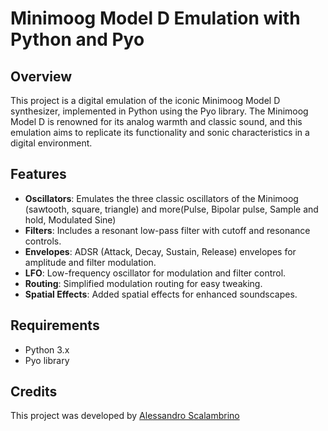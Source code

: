 # Minimoog Model D Emulation with Python and Pyo

## Overview
This project is a digital emulation of the iconic Minimoog Model D synthesizer, implemented in Python using the Pyo library. The Minimoog Model D is renowned for its analog warmth and classic sound, and this emulation aims to replicate its functionality and sonic characteristics in a digital environment.

## Features
- **Oscillators**: Emulates the three classic oscillators of the Minimoog (sawtooth, square, triangle) and more(Pulse, Bipolar pulse, Sample and hold, Modulated Sine) 
- **Filters**: Includes a resonant low-pass filter with cutoff and resonance controls.
- **Envelopes**: ADSR (Attack, Decay, Sustain, Release) envelopes for amplitude and filter modulation.
- **LFO**: Low-frequency oscillator for modulation and filter control.
- **Routing**: Simplified modulation routing for easy tweaking.
- **Spatial Effects**: Added spatial effects for enhanced soundscapes.

## Requirements
- Python 3.x
- Pyo library
## Credits
This project was developed by [Alessandro Scalambrino](https://github.com/alessandro-scalambrino)
